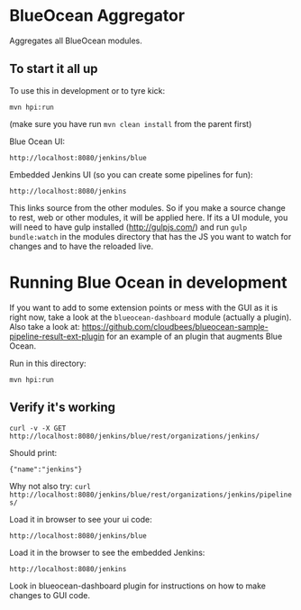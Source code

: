 # BlueOcean Aggregator

Aggregates all BlueOcean modules. 

## To start it all up

To use this in development or to tyre kick: 

`mvn hpi:run`

(make sure you have run `mvn clean install` from the parent first)

Blue Ocean UI: 

    http://localhost:8080/jenkins/blue
    
Embedded Jenkins UI (so you can create some pipelines for fun):

    http://localhost:8080/jenkins
    
    
This links source from the other modules. So if you make a source change to rest, web or other modules,
it will be applied here. If its a UI module, you will need to have gulp installed (http://gulpjs.com/) and run `gulp bundle:watch` in the modules directory that has the JS you want to watch for changes and to have the reloaded live. 

# Running Blue Ocean in development

If you want to add to some extension points or mess with the GUI as it is right now, take a look at the `blueocean-dashboard` module (actually a plugin). Also take a look at: https://github.com/cloudbees/blueocean-sample-pipeline-result-ext-plugin for an example of an plugin that augments Blue Ocean.

Run in this directory: 

`mvn hpi:run`

    
## Verify it's working

    curl -v -X GET  http://localhost:8080/jenkins/blue/rest/organizations/jenkins/

Should print:

    {"name":"jenkins"}          
    
Why not also try: `curl http://localhost:8080/jenkins/blue/rest/organizations/jenkins/pipelines/`    

Load it in browser to see your ui code:

    http://localhost:8080/jenkins/blue
    
Load it in the browser to see the embedded Jenkins: 

    http://localhost:8080/jenkins
    
Look in blueocean-dashboard plugin for instructions on how to make changes to GUI code.    
    
    


    

    
